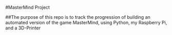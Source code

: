 #MasterMind Project

##The purpose of this repo is to track the progression of building an automated version of the game MasterMind, using Python, my Raspberry Pi, and a 3D-Printer
